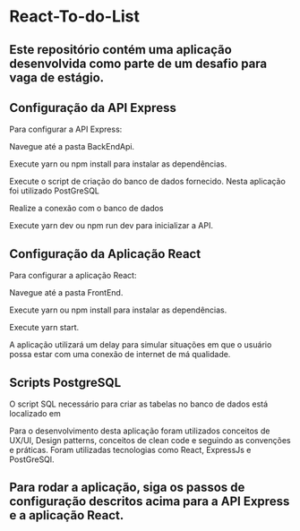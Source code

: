 # React-To-do-List

<h2>Este repositório contém uma aplicação desenvolvida como parte de um desafio para vaga de estágio. </h2>

<h2>Configuração da API Express</h2>
<p>Para configurar a API Express:</p>

<p>Navegue até a pasta BackEndApi.</p>
<p>Execute yarn ou npm install para instalar as dependências.</p>
<p>Execute o script de criação do banco de dados fornecido. Nesta aplicação foi utilizado PostGreSQL</p>
<p>Realize a conexão com o banco de dados</p>
<p>Execute yarn dev ou npm run dev para inicializar a API.</p>

<h2>Configuração da Aplicação React</h2>
<p>Para configurar a aplicação React:</p>

<p>Navegue até a pasta FrontEnd.</p>
<p>Execute yarn ou npm install para instalar as dependências.</p>
<p>Execute yarn start.</p>
<p>A aplicação utilizará um delay para simular situações em que o usuário possa estar com uma conexão de internet de má qualidade.</p>

<h2>Scripts <strong>PostgreSQL</strong></h2>
<p>O script SQL necessário para criar as tabelas no banco de dados está localizado em <BackEndApi\src\database\schema.sql>

<p>Para o desenvolvimento desta aplicação foram utilizados conceitos de UX/UI, Design patterns, conceitos de clean code e seguindo as convenções e práticas. Foram utilizadas tecnologias como React, ExpressJs e PostGreSQl.</p>

<h2>Para rodar a aplicação, siga os passos de configuração descritos acima para a API Express e a aplicação React.</h2>



